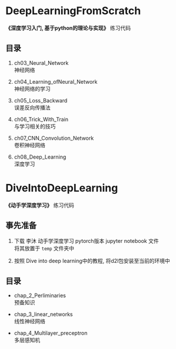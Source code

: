 # DeepLearningFromScratch
**《深度学习入门, 基于python的理论与实现》** 练习代码

## 目录
1. ch03_Neural_Network
<br>神经网络

1. ch04_Learning_ofNeural_Network
<br>神经网络的学习

1. ch05_Loss_Backward
<br>误差反向传播法

1. ch06_Trick_With_Train
<br>与学习相关的技巧

1. ch07_CNN_Convolution_Network
<br>卷积神经网络

1. ch08_Deep_Learning
<br>深度学习


# DiveIntoDeepLearning
**《动手学深度学习》** 练习代码

## 事先准备
1. 下载 李沐 动手学深度学习 pytorch版本 jupyter notebook 文件<br>将其放置于 `temp` 文件夹中

2. 按照 Dive into deep learning中的教程, 将d2l包安装至当前的环境中

## 目录
* chap_2_Perliminaries
<br>预备知识

* chap_3_linear_networks
<br>线性神经网络

* chap_4_Multilayer_preceptron
<br>多层感知机